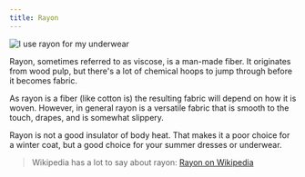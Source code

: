 ```yaml
---
title: Rayon
---
```


![I use rayon for my underwear](rayon.jpg)

Rayon, sometimes referred to as viscose, is a man-made fiber. 
It originates from wood pulp, but there's a lot of chemical hoops to jump through before it becomes fabric.

As rayon is a fiber (like cotton is) the resulting fabric will depend on how it is woven. 
However, in general rayon is a versatile fabric that is smooth to the touch, drapes, and is somewhat slippery.

Rayon is not a good insulator of body heat. 
That makes it a poor choice for a winter coat, but a good choice for your summer dresses or underwear.

> Wikipedia has a lot to say about rayon: [Rayon on Wikipedia](http://en.wikipedia.org/wiki/Rayon)
